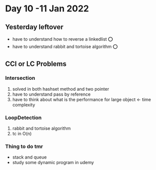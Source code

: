 # Day 10 -11 Jan 2022

## Yesterday leftover
* have to understand how to reverse a linkedlist ⭕  
*  have to understand rabbit and tortoise algorithm ⭕  


## CCI or LC Problems

### Intersection
1. solved in both hashset method and two pointer  
2. have to understand pass by reference  
3. have to think about what is the performance for large object <- time complexity  
### LoopDetection
1. rabbit and tortoise algorithm  
2. tc in O(n)  

### Thing to do tmr
* stack and queue  
* study some dynamic program in udemy  
